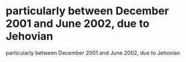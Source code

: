 # particularly between December 2001 and June 2002, due to Jehovian

particularly between December 2001 and June 2002, due to Jehovian